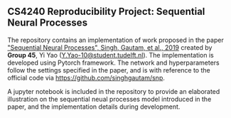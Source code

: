## CS4240 Reproducibility Project: Sequential Neural Processes
The repository contains an implementation of work proposed in the paper ["Sequential Neural Processes", Singh, Gautam, et al., 2019](https://arxiv.org/abs/1906.10264) created by **Group 45**, Yi Yao (Y.Yao-10@student.tudelft.nl). The implementation is developed using Pytorch framework. The network and hyperparameters follow the settings specified in the paper, and is with reference to the official code via https://github.com/singhgautam/snp. 

A jupyter notebook is included in the repository to provide an elaborated illustration on the sequential neual processes model introduced in the paper, and the implementation details during development. 